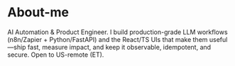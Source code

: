 # About-me
AI Automation &amp; Product Engineer. I build production-grade LLM workflows (n8n/Zapier + Python/FastAPI) and the React/TS UIs that make them useful—ship fast, measure impact, and keep it observable, idempotent, and secure. Open to US-remote (ET).
